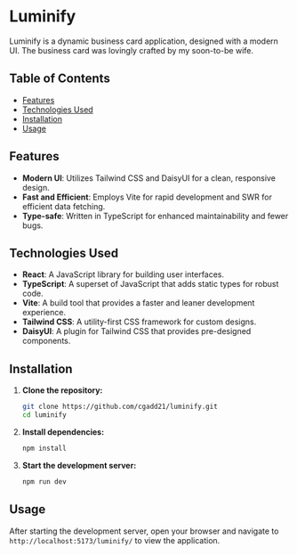 # Luminify

Luminify is a dynamic business card application, designed with a modern UI. The business card was lovingly crafted by my soon-to-be wife.

## Table of Contents

- [Features](#features)
- [Technologies Used](#technologies-used)
- [Installation](#installation)
- [Usage](#usage)

## Features

- **Modern UI**: Utilizes Tailwind CSS and DaisyUI for a clean, responsive design.
- **Fast and Efficient**: Employs Vite for rapid development and SWR for efficient data fetching.
- **Type-safe**: Written in TypeScript for enhanced maintainability and fewer bugs.

## Technologies Used

- **React**: A JavaScript library for building user interfaces.
- **TypeScript**: A superset of JavaScript that adds static types for robust code.
- **Vite**: A build tool that provides a faster and leaner development experience.
- **Tailwind CSS**: A utility-first CSS framework for custom designs.
- **DaisyUI**: A plugin for Tailwind CSS that provides pre-designed components.

## Installation

1. **Clone the repository:**

   ```sh
   git clone https://github.com/cgadd21/luminify.git
   cd luminify
   ```

2. **Install dependencies:**

   ```sh
   npm install
   ```

3. **Start the development server:**

   ```sh
   npm run dev
   ```

## Usage

After starting the development server, open your browser and navigate to `http://localhost:5173/luminify/` to view the application.
